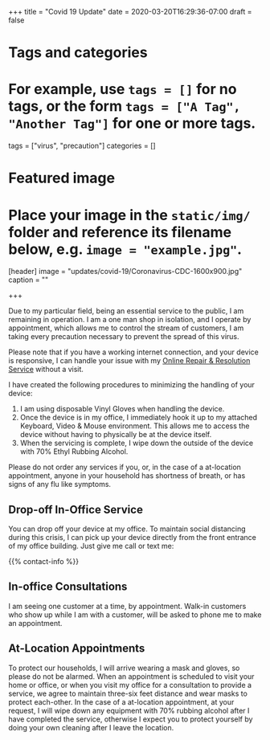 +++
title = "Covid 19 Update"
date = 2020-03-20T16:29:36-07:00
draft = false

# Tags and categories
# For example, use `tags = []` for no tags, or the form `tags = ["A Tag", "Another Tag"]` for one or more tags.
tags = ["virus", "precaution"]
categories = []

# Featured image
# Place your image in the `static/img/` folder and reference its filename below, e.g. `image = "example.jpg"`.
[header]
image = "updates/covid-19/Coronavirus-CDC-1600x900.jpg"
caption = ""

+++

Due to my particular field, being an essential service to the public, I am remaining in operation. I am a one man shop in isolation, and I operate by appointment, which allows me to control the stream of customers, I am taking every precaution necessary to prevent the spread of this virus.

<div class="alert-container">Please note that if you have a working internet connection, and your device is responsive, I can handle your issue with my <a href="/services/computer/assistance/online">Online Repair & Resolution Service</a> without a visit.</div>

I have created the following procedures to minimizing the handling of your device: 

1. I am using disposable Vinyl Gloves when handling the device. 
2. Once the device is in my office, I immediately hook it up to my attached Keyboard, Video & Mouse environment. This allows me to access the device without having to physically be at the device itself. 
3. When the servicing is complete, I wipe down the outside of the device with 70% Ethyl Rubbing Alcohol.

<div class="alert-container">Please do not order any services if you, or, in the case of a at-location appointment, anyone in your household has shortness of breath, or has signs of any flu like symptoms.</div>

## Drop-off In-Office Service
You can drop off your device at my office. To maintain social distancing during this crisis, I can pick up your device directly from the front entrance of my office building. Just give me call or text me:

{{% contact-info %}}

## In-office Consultations 
I am seeing one customer at a time, by appointment. Walk-in customers who show up while I am with a customer, will be asked to phone me to make an appointment.

## At-Location Appointments
To protect our households, I will arrive wearing a mask and gloves, so please do not be alarmed. When an appointment is  scheduled to visit your home or office, or when you visit my office for a consultation to provide a service, we agree to maintain three-six feet distance and wear masks to protect each-other. In the case of a at-location appointment, at your request, I will wipe down any equipment with 70% rubbing alcohol after I have completed the service, otherwise I expect you to protect yourself by doing your own cleaning after I leave the location.
